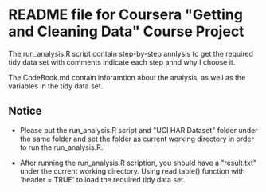 # README file for Coursera "Getting and Cleaning Data" Course Project

The run_analysis.R script contain step-by-step annlysis to get the required tidy data set with comments indicate each step annd why I choose it.

The CodeBook.md contain inforamtion about the analysis, as well as the variables in the tidy data set.

## Notice

- Please put the run_analysis.R script and "UCI HAR Dataset" folder under the same folder and set the folder as current working directory in order to run the run_analysis.R.

- After running the run_analysis.R scription, you should have a "result.txt" under the current working directory. Using read.table() function with 'header = TRUE' to load the required tidy data set.

